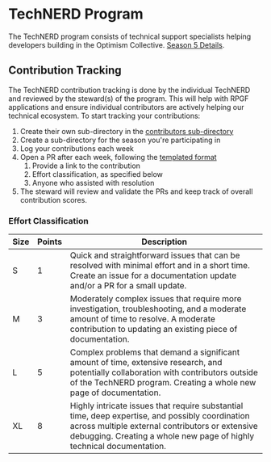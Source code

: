 # TechNERD Program

The TechNERD program consists of technical support specialists helping developers building in the Optimism Collective.
[Season 5 Details](https://github.com/ethereum-optimism/ecosystem-contributions/issues/151).

## Contribution Tracking

The TechNERD contribution tracking is done by the individual TechNERD and reviewed by the steward(s) of the program.
This will help with RPGF applications and ensure individual contributors are actively helping our technical ecosystem.
To start tracking your contributions:

1. Create their own sub-directory in the [contributors sub-directory](/community/support/technerd-program/contributors)
1. Create a sub-directory for the season you're participating in
1. Log your contributions each week
1. Open a PR after each week, following the [templated format](community/support/technerd-program/contributors/template/season-5/yyyy-mm-dd-to-yyyy-mm-dd.md)
   1. Provide a link to the contribution
   1. Effort classification, as specified below
   1. Anyone who assisted with resolution
1. The steward will review and validate the PRs and keep track of overall contribution scores.

### Effort Classification

|    Size      | Points | Description                                                                                                                                                                                                                 |
|--------------|--------|-----------------------------------------------------------------------------------------------------------------------------------------------------------------------------------------------------------------------------|
| S            | 1      | Quick and straightforward issues that can be resolved with minimal effort and in a short time. Create an issue for a documentation update and/or a PR for a small update.                                                   |
| M            | 3      | Moderately complex issues that require more investigation, troubleshooting, and a moderate amount of time to resolve. A moderate contribution to updating an existing piece of documentation.                               |
| L            | 5      | Complex problems that demand a significant amount of time, extensive research, and potentially collaboration with contributors outside of the TechNERD program. Creating a whole new page of documentation.                 |
| XL           | 8      | Highly intricate issues that require substantial time, deep expertise, and possibly coordination across multiple external contributors or extensive debugging. Creating a whole new page of highly technical documentation. |
